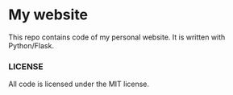 # My website
This repo contains code of my personal website. It is written with Python/Flask.  

### LICENSE
All code is licensed under the MIT license.


